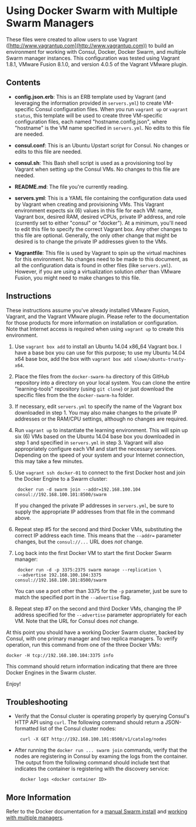 # Using Docker Swarm with Multiple Swarm Managers

These files were created to allow users to use Vagrant ([http://www.vagrantup.com](http://www.vagrantup.com)) to build an environment for working with Consul, Docker, Docker Swarm, and multiple Swarm manager instances. This configuration was tested using Vagrant 1.8.1, VMware Fusion 8.1.0, and version 4.0.5 of the Vagrant VMware plugin.

## Contents

* **config.json.erb**: This is an ERB template used by Vagrant (and leveraging the information provided in `servers.yml`) to create VM-specific Consul configuration files. When you run `vagrant up` or `vagrant status`, this template will be used to create three VM-specific configuration files, each named "hostname.config.json", where "hostname" is the VM name specified in `servers.yml`. No edits to this file are needed.

* **consul.conf**: This is an Ubuntu Upstart script for Consul. No changes or edits to this file are needed.

* **consul.sh**: This Bash shell script is used as a provisioning tool by Vagrant when setting up the Consul VMs. No changes to this file are needed.

* **README.md**: The file you're currently reading.

* **servers.yml**: This is a YAML file containing the configuration data used by Vagrant when creating and provisioning VMs. This Vagrant environment expects six (6) values in this file for each VM: name, Vagrant box, desired RAM, desired vCPUs, private IP address, and role (currently set to either "consul" or "docker"). At a minimum, you'll need to edit this file to specify the correct Vagrant box. Any other changes to this file are optional. Generally, the only other change that might be desired is to change the private IP addresses given to the VMs.

* **Vagrantfile**: This file is used by Vagrant to spin up the virtual machines for this environment. No changes need to be made to this document, as all the configuration data is found in other files (like `servers.yml`). However, if you are using a virtualization solution _other_ than VMware Fusion, you might need to make changes to this file.

## Instructions

These instructions assume you've already installed VMware Fusion, Vagrant, and the Vagrant VMware plugin. Please refer to the documentation for those products for more information on installation or configuration. Note that Internet access is required when using `vagrant up` to create this environment.

1. Use `vagrant box add` to install an Ubuntu 14.04 x86_64 Vagrant box. I have a base box you can use for this purpose; to use my Ubuntu 14.04 x64 base box, add the box with `vagrant box add slowe/ubuntu-trusty-x64`.

2. Place the files from the `docker-swarm-ha` directory of this GitHub repository into a directory on your local system. You can clone the entire "learning-tools" repository (using `git clone`) or just download the specific files from the the `docker-swarm-ha` folder.

3. If necessary, edit `servers.yml` to specify the name of the Vagrant box downloaded in step 1. You may also make changes to the private IP addresses or the RAM/CPU settings, although no changes are required.

4. Run `vagrant up` to instantiate the learning environment. This will spin up six (6) VMs based on the Ubuntu 14.04 base box you downloaded in step 1 and specified in `servers.yml` in step 3. Vagrant will also appropriately configure each VM and start the necessary services. Depending on the speed of your system and your Internet connection, this may take a few minutes.

5. Use `vagrant ssh docker-01` to connect to the first Docker host and join the Docker Engine to a Swarm cluster:

        docker run -d swarm join --addr=192.168.100.104 consul://192.168.100.101:8500/swarm

    If you changed the private IP addresses in `servers.yml`, be sure to supply the appropriate IP addresses from that file in the command above.

6. Repeat step #5 for the second and third Docker VMs, substituting the correct IP address each time. This means that the `--addr=` parameter changes, but the `consul://...` URL does _not_ change.

7. Log back into the first Docker VM to start the first Docker Swarm manager:

        docker run -d -p 3375:2375 swarm manage --replication \
        --advertise 192.168.100.104:3375 consul://192.168.100.101:8500/swarm

    You can use a port other than 3375 for the `-p` parameter, just be sure to match the specified port in the `--advertise` flag.

8. Repeat step #7 on the second and third Docker VMs, changing the IP address specified for the `--advertise` parameter appropriately for each VM. Note that the URL for Consul does _not_ change.

At this point you should have a working Docker Swarm cluster, backed by Consul, with one primary manager and two replica managers. To verify operation, run this command from one of the three Docker VMs:

    docker -H tcp://192.168.100.104:3375 info

This command should return information indicating that there are three Docker Engines in the Swarm cluster.

Enjoy!

## Troubleshooting

* Verify that the Consul cluster is operating properly by querying Consul's HTTP API using `curl`. The following command should return a JSON-formatted list of the Consul cluster nodes:

        curl -X GET http://192.168.100.101:8500/v1/catalog/nodes

* After running the `docker run ... swarm join` commands, verify that the nodes are registering in Consul by examing the logs from the container. The output from the following command should include text that indicates the container is registering with the discovery service:

        docker logs <docker container ID>

## More Information

Refer to the Docker documentation for a [manual Swarm install](https://docs.docker.com/swarm/install-manual/) and [working with multiple managers](https://docs.docker.com/swarm/multi-manager-setup/).
